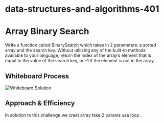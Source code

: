 # data-structures-and-algorithms-401

# Array Binary Search
Write a function called BinarySearch which takes in 2 parameters: a sorted array and the search key. Without utilizing any of the built-in methods available to your language, return the index of the array’s element that is equal to the value of the search key, or -1 if the element is not in the array.
## Whiteboard Process
![Whiteboard Solution]()
## Approach & Efficiency
In solution to this challenge we creat array take 2 params use loop .